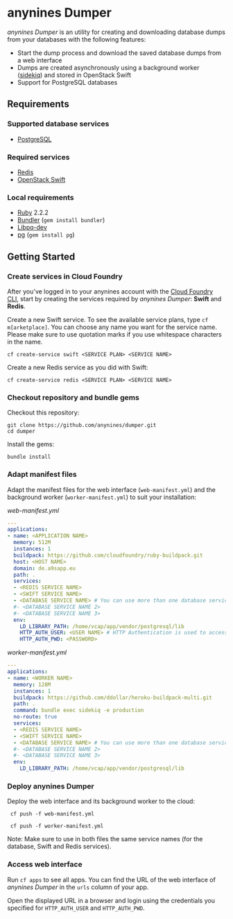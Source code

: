 # anynines Dumper
*anynines Dumper* is an utility for creating and downloading database dumps from your databases with the following features:
- Start the dump process and download the saved database dumps from a web interface
- Dumps are created asynchronously using a background worker ([sidekiq](http://sidekiq.org)) and stored in OpenStack Swift
- Support for PostgreSQL databases

## Requirements
### Supported database services
- [PostgreSQL](http://www.postgresql.org/)

### Required services
- [Redis](http://redis.io/)
- [OpenStack Swift](http://docs.openstack.org/developer/swift/)

### Local requirements
- [Ruby](https://www.ruby-lang.org/en/) 2.2.2
- [Bundler](https://rubygems.org/gems/bundler) (`gem install bundler`)
- [Libpq-dev](http://stackoverflow.com/questions/6040583/cant-find-the-libpq-fe-h-header-when-trying-to-install-pg-gem)
- [pg](https://rubygems.org/gems/pg/versions/0.18.2) (`gem install pg`)

## Getting Started
### Create services in Cloud Foundry
After you've logged in to your anynines account with the [Cloud Foundry CLI](https://github.com/cloudfoundry/cli#downloads), start by creating the services required by *anynines Dumper*: **Swift** and **Redis**.

Create a new Swift service. To see the available service plans, type `cf m[arketplace]`. You can choose any name you want for the service name. Please make sure to use quotation marks if you use whitespace characters in the name.
```SHELL
cf create-service swift <SERVICE PLAN> <SERVICE NAME>
```

Create a new Redis service as you did with Swift:
```SHELL
cf create-service redis <SERVICE PLAN> <SERVICE NAME>
```

### Checkout repository and bundle gems
Checkout this repository:
```SHELL
git clone https://github.com/anynines/dumper.git
cd dumper
```
Install the gems:
```SHELL
bundle install
```

### Adapt manifest files
Adapt the manifest files for the web interface (`web-manifest.yml`) and the background worker (`worker-manifest.yml`) to suit your installation:

*web-manifest.yml*
```YAML
---
applications:
- name: <APPLICATION NAME>
  memory: 512M
  instances: 1
  buildpack: https://github.com/cloudfoundry/ruby-buildpack.git
  host: <HOST NAME>
  domain: de.a9sapp.eu
  path: .
  services:
  - <REDIS SERVICE NAME>
  - <SWIFT SERVICE NAME>
  - <DATABASE SERVICE NAME> # You can use more than one database service
  #- <DATABASE SERVICE NAME 2>
  #- <DATABASE SERVICE NAME 3>
  env:
    LD_LIBRARY_PATH: /home/vcap/app/vendor/postgresql/lib
    HTTP_AUTH_USER: <USER NAME> # HTTP Authentication is used to access the web interface
    HTTP_AUTH_PWD: <PASSWORD>
```

*worker-manifest.yml*
```YAML
---
applications:
- name: <WORKER NAME>
  memory: 128M
  instances: 1
  buildpack: https://github.com/ddollar/heroku-buildpack-multi.git
  path: .
  command: bundle exec sidekiq -e production
  no-route: true
  services:
  - <REDIS SERVICE NAME>
  - <SWIFT SERVICE NAME>
  - <DATABASE SERVICE NAME> # You can use more than one database service
  #- <DATABASE SERVICE NAME 2>
  #- <DATABASE SERVICE NAME 3>
  env:
    LD_LIBRARY_PATH: /home/vcap/app/vendor/postgresql/lib
```

### Deploy anynines Dumper
Deploy the web interface and its background worker to the cloud:
```SHELL
 cf push -f web-manifest.yml
```
```SHELL
 cf push -f worker-manifest.yml
```

Note: Make sure to use in both files the same service names (for the database, Swift and Redis services).

### Access web interface
Run `cf apps` to see all apps. You can find the URL of the web interface of *anynines Dumper* in the `urls` column of your app.

Open the displayed URL in a browser and login using the credentials you specified for `HTTP_AUTH_USER` and `HTTP_AUTH_PWD`.

